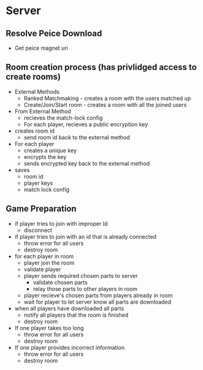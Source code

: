 # Server
## Resolve Peice Download
- Get peice magnet uri

## Room creation process (has privlidged access to create rooms)
- External Methods
  - Ranked Matchmaking - creates a room with the users matched up
  - Create/Join/Start room - creates a room with all the joined users
- From External Method
  - recieves the match-lock config
  - For each player, recieves a public encryption key 
- creates room id
  - send room id back to the external method
- For each player
  - creates a unique key
  - encrypts the key
  - sends encrypted key back to the external method
- saves
  - room id
  - player keys
  - match lock config

## Game Preparation
- if player tries to join with improper Id
  - disconnect
- if player tries to join with an id that is already connected
  - throw error for all users
  - destroy room
- for each player in room
  - player join the room
  - validate player
  - player sends required chosen parts to server
    - validate chosen parts
    - relay those parts to other players in room
  - player recieve's chosen parts from players already in room
  - wait for player to let server know all parts are downloaded
- when all players have downloaded all parts
  - notify all players that the room is finished
  - destroy room
- If one player takes too long
  - throw error for all users
  - destroy room
- If one player provides incorrect information
  - throw error for all users
  - destroy room
